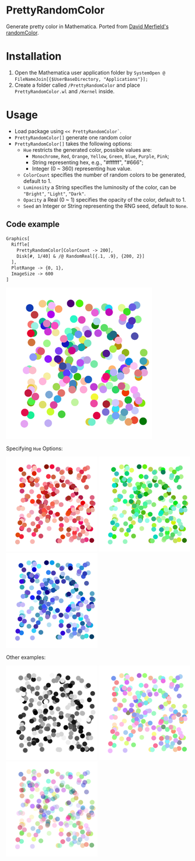 # PrettyRandomColor
Generate pretty color in Mathematica. Ported from [David Merfield's randomColor](https://github.com/davidmerfield/randomColor).

# Installation
1. Open the Mathematica user application folder by `SystemOpen @ FileNameJoin[{$UserBaseDirectory, "Applications"}];`
2. Create a folder called `/PrettyRandomColor` and place `PrettyRandomColor.wl` and `/Kernel` inside.

# Usage
* Load package using ``` << PrettyRandomColor` ```.
* `PrettyRandomColor[]` generate one random color
* `PrettyRandomColor[]` takes the following options:
  * `Hue` restricts the generated color, possible values are: 
    * `Monochrome`, `Red`, `Orange`, `Yellow`, `Green`, `Blue`, `Purple`, `Pink`;
    * String representing hex, e.g., "#ffffff", "#666";
    * Integer (0 ~ 360) representing hue value.
  * `ColorCount` specifies the number of random colors to be generated, default to 1.
  * `Luminosity` a String specifies the luminosity of the color, can be `"Bright"`, `"Light"`, `"Dark"`.
  * `Opacity` a Real (0 ~ 1) specifies the opacity of the color, default to 1.
  * `Seed` an Integer or String representing the RNG seed, default to `None`.
  
## Code example
```
Graphics[
  Riffle[
    PrettyRandomColor[ColorCount -> 200], 
    Disk[#, 1/40] & /@ RandomReal[{.1, .9}, {200, 2}]
  ],
  PlotRange -> {0, 1},
  ImageSize -> 600
]
```
<img src="Imgs/gPRC.png" width="400">

Specifying `Hue` Options:
<p float="left">
  <img src="Imgs/gPRCRed.png" alt="Hue -> Red" width="250"/>
  <img src="Imgs/gPRCGreen.png" width="250" /> 
  <img src="Imgs/gPRCBlue.png" width="250" />
</p>

Other examples:
<p float="left">
  <img src="Imgs/gPRCMono.png" alt="Hue -> Red" width="250"/>
  <img src="Imgs/gPRCLight.png" width="250" /> 
  <img src="Imgs/gPRCOpacity.png" width="250" />
</p>
